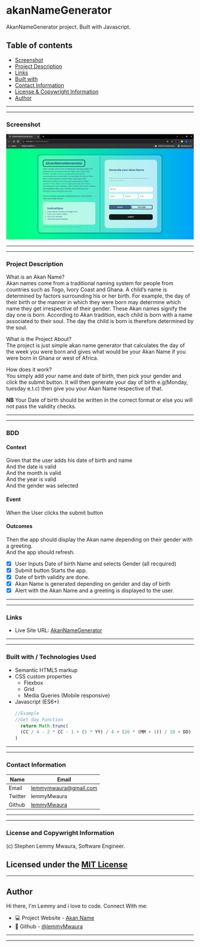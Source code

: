 # akanNameGenerator
AkanNameGenerator project. Built with Javascript.

## Table of contents
  - [Screenshot](#screenshot)
  - [Project Description](#Project-description) 
  - [Links](#links)
  - [Built with](#built-with)
  - [Contact Information](#contact-information)
  - [License & Copywright Information](#License-and-Copywright-Information)
  - [Author](#author)

---
___

### Screenshot
![Website](./Images/Website.png)
___
---
### Project Description

What is an Akan Name?\
Akan names come from a traditional naming system for people from countries such as Togo, Ivory Coast and Ghana. A child’s name is determined by factors surrounding his or her birth. For example, the day of their birth or the manner in which they were born may determine which name they get irrespective of their gender. These Akan names signify the day one is born. According to Akan tradition, each child is born with a name associated to their soul. The day the child is born is therefore determined by the soul.

What is the Project About?\
The project is just simple akan name generator that calculates the day of the week you were born and gives what would be your Akan Name if you were born in Ghana or west of Africa.

How does it work?\
You simply add your name and date of birth, then pick your gender and click the submit button. It will then generate your day of birth e.g(Monday, tuesday e.t.c) then give you your Akan Name respective of that.

**NB** Your Date of birth should be written in the correct format or else you will not pass the validity checks.

---
___

### BDD
 #### Context
   Given that the user adds his date of birth and name\
      And the date is valid\
      And the month is valid\
      And the year is valid\
      And the gender was selected
 #### Event
  When the User clicks the submit button
#### Outcomes
  Then the app should display the Akan name depending on their gender with a greeting.\
  And the app should refresh.

* [x] User Inputs Date of birth Name and selects Gender (all recquired)
* [x] Submit button Starts the app.
* [x] Date of birth validity are done.
* [x] Akan Name is generated depending on gender and day of birth
* [x] Alert with the Akan Name and a greeting is displayed to the user.
---
___
### Links

- Live Site URL: [AkanNameGenerator](https://lemmymwaura.github.io/akanNameProject/)

---
___
### Built with / Technologies Used

- Semantic HTML5 markup
- CSS custom properties
  - Flexbox
  - Grid
  - Media Queries (Mobile responsive)
- Javascript (ES6+)
  ```javascript
  //Example
  //Get day Function
    return Math.trunc(
    (CC / 4 - 2 * CC - 1 + (5 * YY) / 4 + (26 * (MM + 1)) / 10 + DD) % 7
  )
  ```
---
___
### Contact Information

| Name   | Email               |
|--------|---------------------|
| Email  | lemmymwaura@gmail.com |
| Twitter| lemmyMwaura |
| Github | [lemmyMwaura](https://github.com/LemmyMwaura) |
---
___
### License and Copywright Information
(c) Stephen Lemmy Mwaura, Software Engineer.

Licensed under the [MIT License](LISENCE)
---
___
## Author 
Hi there, I'm Lemmy and i love to code. Connect With me:

- 💻 Project Website - [Akan Name](https://lemmymwaura.github.io/akanNameProject/)
- 🎱 Github - [@lemmyMwaura](https://github.com/LemmyMwaura)

---
___